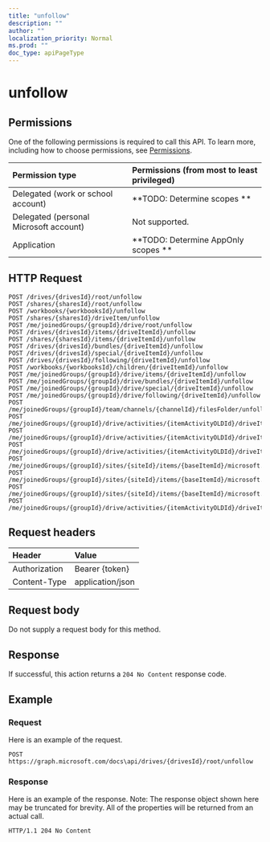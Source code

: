 ```yaml
---
title: "unfollow"
description: ""
author: ""
localization_priority: Normal
ms.prod: ""
doc_type: apiPageType
---
```


# unfollow



## Permissions
One of the following permissions is required to call this API. To learn more, including how to choose permissions, see [Permissions](/concepts/permissions-reference.md).

|Permission type|Permissions (from most to least privileged)|
|:---|:---|
|Delegated (work or school account)|**TODO: Determine scopes **|
|Delegated (personal Microsoft account)|Not supported.|
|Application|**TODO: Determine AppOnly scopes **|

## HTTP Request
<!-- {
  "blockType": "ignored"
}
-->
``` http
POST /drives/{drivesId}/root/unfollow
POST /shares/{sharesId}/root/unfollow
POST /workbooks/{workbooksId}/unfollow
POST /shares/{sharesId}/driveItem/unfollow
POST /me/joinedGroups/{groupId}/drive/root/unfollow
POST /drives/{drivesId}/items/{driveItemId}/unfollow
POST /shares/{sharesId}/items/{driveItemId}/unfollow
POST /drives/{drivesId}/bundles/{driveItemId}/unfollow
POST /drives/{drivesId}/special/{driveItemId}/unfollow
POST /drives/{drivesId}/following/{driveItemId}/unfollow
POST /workbooks/{workbooksId}/children/{driveItemId}/unfollow
POST /me/joinedGroups/{groupId}/drive/items/{driveItemId}/unfollow
POST /me/joinedGroups/{groupId}/drive/bundles/{driveItemId}/unfollow
POST /me/joinedGroups/{groupId}/drive/special/{driveItemId}/unfollow
POST /me/joinedGroups/{groupId}/drive/following/{driveItemId}/unfollow
POST /me/joinedGroups/{groupId}/team/channels/{channelId}/filesFolder/unfollow
POST /me/joinedGroups/{groupId}/drive/activities/{itemActivityOLDId}/driveItem/unfollow
POST /me/joinedGroups/{groupId}/drive/activities/{itemActivityOLDId}/driveItem/listItem/driveItem/unfollow
POST /me/joinedGroups/{groupId}/drive/activities/{itemActivityOLDId}/driveItem/children/{driveItemId}/unfollow
POST /me/joinedGroups/{groupId}/sites/{siteId}/items/{baseItemId}/microsoft.graph.sharedDriveItem/root/unfollow
POST /me/joinedGroups/{groupId}/sites/{siteId}/items/{baseItemId}/microsoft.graph.sharedDriveItem/driveItem/unfollow
POST /me/joinedGroups/{groupId}/sites/{siteId}/items/{baseItemId}/microsoft.graph.sharedDriveItem/items/{driveItemId}/unfollow
POST /me/joinedGroups/{groupId}/drive/activities/{itemActivityOLDId}/driveItem/analytics/itemActivityStats/{itemActivityStatId}/activities/{itemActivityId}/driveItem/unfollow
```

## Request headers
|Header|Value|
|:---|:---|
|Authorization|Bearer {token}|
|Content-Type|application/json|

## Request body
Do not supply a request body for this method.

## Response
If successful, this action returns a `204 No Content` response code.

## Example

### Request
Here is an example of the request.
<!-- {
  "blockType": "request",
  "name": "driveitem_unfollow"
}
-->
``` http
POST https://graph.microsoft.com/docs\api/drives/{drivesId}/root/unfollow
```

### Response
Here is an example of the response. Note: The response object shown here may be truncated for brevity. All of the properties will be returned from an actual call.
<!-- {
  "blockType": "response",
  "truncated": true
}
-->
``` http
HTTP/1.1 204 No Content
```

